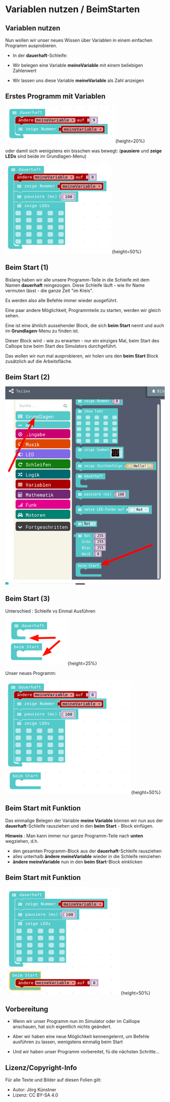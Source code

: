 # Variablen nutzen / BeimStarten 

## Variablen nutzen

Nun wollen wir unser neues Wissen über Variablen in einem einfachen Programm ausprobieren.



* In der __dauerhaft__-Schleife: 

* Wir belegen eine Variable __meineVariable__ mit einem beliebigen Zahlenwert 

* Wir lassen uns diese Variable __meineVariable__ als Zahl anzeigen


## Erstes Programm mit Variablen

![](pics/VariablenNutzung.png){height=20%}

oder damit sich wenigstens ein bisschen was bewegt:
(__pausiere__ und __zeige LEDs__ sind beide im Grundlagen-Menu)

![](pics/VariablenNutzungMitPause.png){height=50%}

## Beim Start (1)

Bislang haben wir alle unsere Programm-Teile in die Schleife mit dem Namen __dauerhaft__ reingezogen. Diese Schleife läuft - wie Ihr Name vermuten lässt - die ganze Zeit "im Kreis".

Es werden also alle Befehle immer wieder ausgeführt.

Eine paar andere Möglichkeit, Programmteile zu starten, werden wir gleich sehen.

Eine ist eine ähnlich aussehender Block, die sich __beim Start__ nennt und auch im __Grundlagen__-Menu zu finden ist.

Dieser Block wird - wie zu erwarten - nur ein einziges Mal, beim Start des Calliope bzw beim Start des Simulators durchgeführt.

Das wollen wir nun mal ausprobieren, wir holen uns den __beim Start__ Block zusätzlich auf die Arbeitsfläche.

## Beim Start (2)

![](pics/02_BeimStart.png)

## Beim Start (3) 

Unterschied : Schleife vs Einmal Ausführen 

![](pics/BeimStart_vs_Dauerhaft.png){height=25%}

Unser neues Programm:

![](pics/DauerSchleife_und_BeimStart.png){height=50%}  

## Beim Start mit Funktion

Das einmalige Belegen der Variable __meine Variable__ können wir nun aus der __dauerhaft__-Schleife rausziehen und in den __beim Start__ - Block einfügen.

__Hinweis__ : Man kann immer nur ganze Programm-Teile nach __unten__ wegziehen, d.h.

* den gesamten Programm-Block aus der __dauerhaft__-Schleife rausziehen
* alles unterhalb __ändere meineVariable__ wieder in die Schleife reinziehen
* __ändere meineVariable__ nun in den __beim Start__-Block einklicken

## Beim Start mit Funktion



![](pics/DauerSchleife_und_BeimStart_Fertig.png){height=50%}



## Vorbereitung 

* Wenn wir unser Programm nun im Simulator oder im Calliope anschauen, hat sich eigentlich nichts geändert.

* Aber wir haben eine neue Möglichkeit kennengelernt, um Befehle ausführen zu lassen, wenigstens einmalig beim Start
* Und wir haben unser Programm vorbereitet, fü die nächsten Schritte...


## Lizenz/Copyright-Info
Für alle Texte und Bilder auf diesen Folien gilt:

* Autor: Jörg Künstner
* Lizenz: CC BY-SA 4.0


